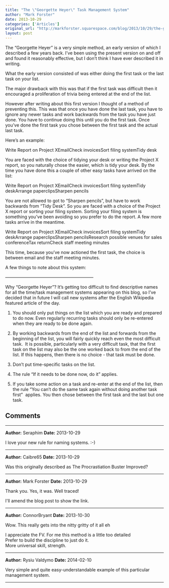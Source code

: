 ```yaml
---
title: "The \"Georgette Heyer\" Task Management System"
author: "Mark Forster"
date: 2013-10-29
categories: ['Articles']
original_url: "http://markforster.squarespace.com/blog/2013/10/29/the-georgette-heyer-task-management-system.html"
layout: post
---
```


The “Georgette Heyer” is a very simple method, an early version of which I described a few years back. I’ve been using the present version on and off and found it reasonably effective, but I don’t think I have ever described it in writing.

What the early version consisted of was either doing the first task or the last task on your list.

The major drawback with this was that if the first task was difficult then it encouraged a proliferation of trivia being entered at the end of the list.

However after writing about this first version I thought of a method of preventing this. This was that once you have done the last task, you have to ignore any newer tasks and work backwards from the task you have just done. You have to continue doing this until you do the first task. Once you’ve done the first task you chose between the first task and the actual last task.

Here’s an example:

Write Report on Project XEmailCheck invoicesSort filing systemTidy desk

You are faced with the choice of tidying your desk or writing the Project X report, so you naturally chose the easier, which is tidy your desk. By the time you have done this a couple of other easy tasks have arrived on the list:

Write Report on Project XEmailCheck invoicesSort filing systemTidy deskArrange paperclipsSharpen pencils

You are not allowed to got to “Sharpen pencils”, but have to work backwards from “Tidy Desk”. So you are faced with a choice of the Project X report or sorting your filing system. Sorting your filing system is something you’ve been avoiding so you prefer to do the report. A few more tasks arrive in the meantime.

Write Report on Project XEmailCheck invoicesSort filing systemTidy deskArrange paperclipsSharpen pencilsResearch possible venues for sales conferenceTax returnCheck staff meeting minutes

This time, because you’ve now actioned the first task, the choice is between email and the staff meeting minutes.

A few things to note about this system:

————————————————————

Why “Georgette Heyer”? It’s getting too difficult to find descriptive names for all the time/task management systems appearing on this blog, so I’ve decided that in future I will call new systems after the English Wikipedia featured article of the day.

1. You should only put things on the list which you are ready and prepared to do now. Even regularly recurring tasks should only be re-entered when they are ready to be done again.

2. By working backwards from the end of the list and forwards from the beginning of the list, you will fairly quickly reach even the most difficult task.  It is possible, particularly with a very difficult task, that the first task on the list may also be the one worked back to from the end of the list. If this happens, then there is no choice - that task must be done.

3. Don’t put time-specific tasks on the list.

4. The rule “If it needs to be done now, do it” applies.

5. If you take some action on a task and re-enter at the end of the list, then the rule “You can’t do the same task again without doing another task first”  applies. You then chose between the first task and the last but one task.


## Comments

---

**Author:** Seraphim
**Date:** 2013-10-29

I love your new rule for naming systems. :-)

---

**Author:** Caibre65
**Date:** 2013-10-29

Was this originally described as The Procrastiation Buster Improved?

---

**Author:** Mark Forster
**Date:** 2013-10-29

Thank you. Yes, it was. Well traced!  
  
I'll amend the blog post to show the link.

---

**Author:** ConnorBryant
**Date:** 2013-10-30

Wow. This really gets into the nitty gritty of it all eh  
  
I appreciate the FV. For me this method is a little too detailed  
Prefer to build the discipline to just do it.  
More universal skill, strength.

---

**Author:** Rysiu Valdymo
**Date:** 2014-02-10

Very simple and quite easy-understandable example of this particular management system.

---
